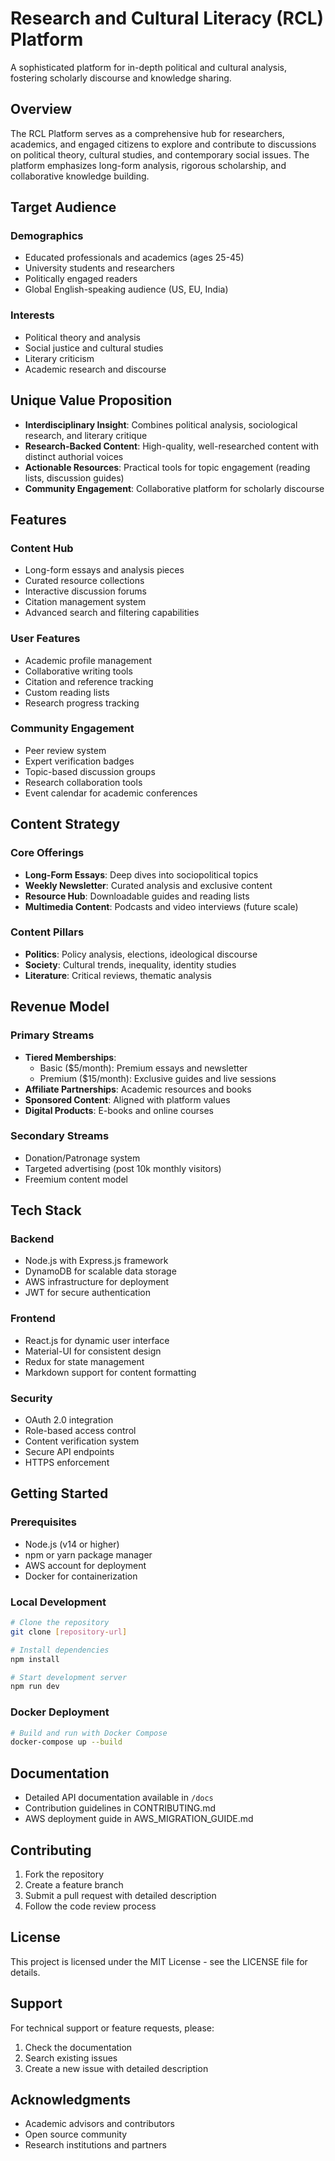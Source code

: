 # Research and Cultural Literacy (RCL) Platform

A sophisticated platform for in-depth political and cultural analysis, fostering scholarly discourse and knowledge sharing.

## Overview

The RCL Platform serves as a comprehensive hub for researchers, academics, and engaged citizens to explore and contribute to discussions on political theory, cultural studies, and contemporary social issues. The platform emphasizes long-form analysis, rigorous scholarship, and collaborative knowledge building.

## Target Audience

### Demographics
- Educated professionals and academics (ages 25-45)
- University students and researchers
- Politically engaged readers
- Global English-speaking audience (US, EU, India)

### Interests
- Political theory and analysis
- Social justice and cultural studies
- Literary criticism
- Academic research and discourse

## Unique Value Proposition

- **Interdisciplinary Insight**: Combines political analysis, sociological research, and literary critique
- **Research-Backed Content**: High-quality, well-researched content with distinct authorial voices
- **Actionable Resources**: Practical tools for topic engagement (reading lists, discussion guides)
- **Community Engagement**: Collaborative platform for scholarly discourse

## Features

### Content Hub
- Long-form essays and analysis pieces
- Curated resource collections
- Interactive discussion forums
- Citation management system
- Advanced search and filtering capabilities

### User Features
- Academic profile management
- Collaborative writing tools
- Citation and reference tracking
- Custom reading lists
- Research progress tracking

### Community Engagement
- Peer review system
- Expert verification badges
- Topic-based discussion groups
- Research collaboration tools
- Event calendar for academic conferences

## Content Strategy

### Core Offerings
- **Long-Form Essays**: Deep dives into sociopolitical topics
- **Weekly Newsletter**: Curated analysis and exclusive content
- **Resource Hub**: Downloadable guides and reading lists
- **Multimedia Content**: Podcasts and video interviews (future scale)

### Content Pillars
- **Politics**: Policy analysis, elections, ideological discourse
- **Society**: Cultural trends, inequality, identity studies
- **Literature**: Critical reviews, thematic analysis

## Revenue Model

### Primary Streams
- **Tiered Memberships**:
  - Basic ($5/month): Premium essays and newsletter
  - Premium ($15/month): Exclusive guides and live sessions
- **Affiliate Partnerships**: Academic resources and books
- **Sponsored Content**: Aligned with platform values
- **Digital Products**: E-books and online courses

### Secondary Streams
- Donation/Patronage system
- Targeted advertising (post 10k monthly visitors)
- Freemium content model

## Tech Stack

### Backend
- Node.js with Express.js framework
- DynamoDB for scalable data storage
- AWS infrastructure for deployment
- JWT for secure authentication

### Frontend
- React.js for dynamic user interface
- Material-UI for consistent design
- Redux for state management
- Markdown support for content formatting

### Security
- OAuth 2.0 integration
- Role-based access control
- Content verification system
- Secure API endpoints
- HTTPS enforcement

## Getting Started

### Prerequisites
- Node.js (v14 or higher)
- npm or yarn package manager
- AWS account for deployment
- Docker for containerization

### Local Development
```bash
# Clone the repository
git clone [repository-url]

# Install dependencies
npm install

# Start development server
npm run dev
```

### Docker Deployment
```bash
# Build and run with Docker Compose
docker-compose up --build
```

## Documentation

- Detailed API documentation available in `/docs`
- Contribution guidelines in CONTRIBUTING.md
- AWS deployment guide in AWS_MIGRATION_GUIDE.md

## Contributing

1. Fork the repository
2. Create a feature branch
3. Submit a pull request with detailed description
4. Follow the code review process

## License

This project is licensed under the MIT License - see the LICENSE file for details.

## Support

For technical support or feature requests, please:
1. Check the documentation
2. Search existing issues
3. Create a new issue with detailed description

## Acknowledgments

- Academic advisors and contributors
- Open source community
- Research institutions and partners